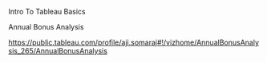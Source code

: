 Intro To Tableau Basics 

Annual Bonus Analysis

https://public.tableau.com/profile/aji.somaraj#!/vizhome/AnnualBonusAnalysis_265/AnnualBonusAnalysis
